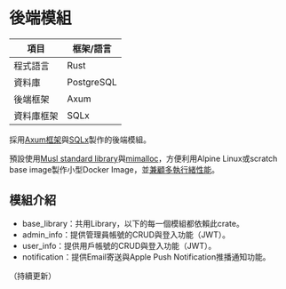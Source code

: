 # 後端模組
| 項目    | 框架/語言      |
|-------|------------|
| 程式語言  | Rust       |
| 資料庫   | PostgreSQL |
| 後端框架  | Axum       |
| 資料庫框架 | SQLx       |

採用[Axum框架](https://github.com/tokio-rs/axum)與[SQLx](https://github.com/launchbadge/sqlx)製作的後端模組。

預設使用[Musl standard library](https://musl.libc.org/)與[mimalloc](https://github.com/microsoft/mimalloc)，方便利用Alpine Linux或scratch base image製作小型Docker Image，並[兼顧多執行緒性能](https://www.linkedin.com/pulse/testing-alternative-c-memory-allocators-pt-2-musl-mystery-gomes)。

## 模組介紹
- base_library：共用Library，以下的每一個模組都依賴此crate。
- admin_info：提供管理員帳號的CRUD與登入功能（JWT）。
- user_info：提供用戶帳號的CRUD與登入功能（JWT）。
- notification：提供Email寄送與Apple Push Notification推播通知功能。

（持續更新）
